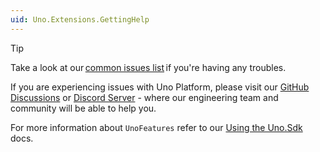 ```yaml
---
uid: Uno.Extensions.GettingHelp
---
```


<!-- markdownlint-disable MD041 -->

> [!TIP]
> Take a look at our [common issues list](xref:Uno.UI.CommonIssues) if you're having any troubles.
>
> If you are experiencing issues with Uno Platform, please visit our [GitHub Discussions](https://github.com/unoplatform/uno/discussions) or [Discord Server](https://www.platform.uno/discord) - where our engineering team and community will be able to help you.
>

For more information about `UnoFeatures` refer to our [Using the Uno.Sdk](xref:Uno.Features.Uno.Sdk) docs.
